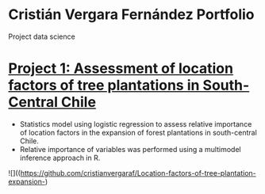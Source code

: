 # Cristián Vergara Fernández Portfolio

Project data science

# [Project 1: Assessment of location factors of tree plantations in South-Central Chile](https://github.com/cristianvergaraf/Location-factors-of-tree-plantation-expansion-)
* Statistics model using logistic regression to assess relative importance of location factors in the expansion of forest plantations in south-central Chile.
* Relative importance of variables was performed using a multimodel inference approach in R.

![]((https://github.com/cristianvergaraf/Location-factors-of-tree-plantation-expansion-)




